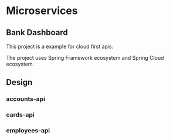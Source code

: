# Microservices

## Bank Dashboard

This project is a example for cloud first apis.

The project uses Spring Framework ecosystem and Spring Cloud ecosystem.

## Design



### accounts-api

### cards-api

### employees-api


